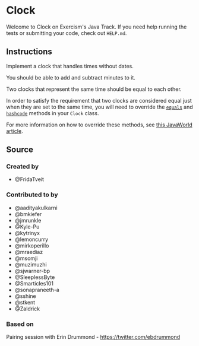 # Clock

Welcome to Clock on Exercism's Java Track.
If you need help running the tests or submitting your code, check out `HELP.md`.

## Instructions

Implement a clock that handles times without dates.

You should be able to add and subtract minutes to it.

Two clocks that represent the same time should be equal to each other.

In order to satisfy the requirement that two clocks are considered equal just when they are set to the same time, you will need to override the [`equals`](https://docs.oracle.com/javase/8/docs/api/java/lang/Object.html#equals(java.lang.Object)) and [`hashcode`](https://docs.oracle.com/javase/8/docs/api/java/lang/Object.html#hashCode) methods in your `Clock` class.
 
For more information on how to override these methods, see [this JavaWorld article](https://web.archive.org/web/20170528222153/http://www.javaworld.com/article/2072762/java-app-dev/object-equality.html).

## Source

### Created by

- @FridaTveit

### Contributed to by

- @aadityakulkarni
- @bmkiefer
- @jmrunkle
- @Kyle-Pu
- @kytrinyx
- @lemoncurry
- @mirkoperillo
- @mraediaz
- @msomji
- @muzimuzhi
- @sjwarner-bp
- @SleeplessByte
- @Smarticles101
- @sonapraneeth-a
- @sshine
- @stkent
- @Zaldrick

### Based on

Pairing session with Erin Drummond - https://twitter.com/ebdrummond